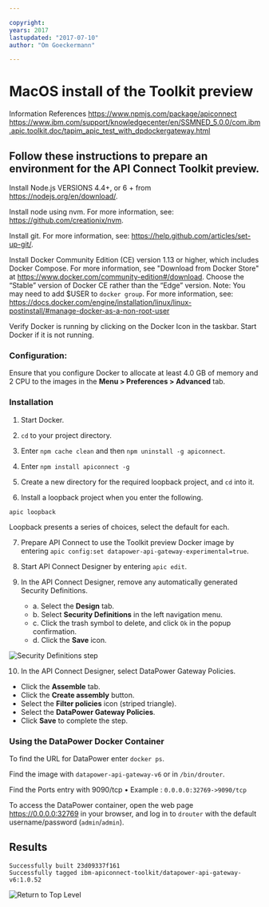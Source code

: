 ```yaml
---

copyright:
years: 2017
lastupdated: "2017-07-10"
author: "Om Goeckermann"

---
```

# MacOS install of the Toolkit preview
Information References
https://www.npmjs.com/package/apiconnect
https://www.ibm.com/support/knowledgecenter/en/SSMNED_5.0.0/com.ibm.apic.toolkit.doc/tapim_apic_test_with_dpdockergateway.html

## Follow these instructions to prepare an environment for the API Connect Toolkit preview.

Install Node.js VERSIONS 4.4+, or 6 + from https://nodejs.org/en/download/.

Install node using nvm. For more information, see: https://github.com/creationix/nvm.

Install git. For more information, see: https://help.github.com/articles/set-up-git/.

Install Docker Community Edition (CE) version 1.13 or higher, which includes Docker Compose.
For more information, see "Download from Docker Store" at https://www.docker.com/community-edition#/download. Choose the “Stable” version of Docker CE rather than the “Edge” version.
    Note: You may need to add $USER to `docker group`. For more information, see:  https://docs.docker.com/engine/installation/linux/linux-postinstall/#manage-docker-as-a-non-root-user

Verify Docker is running by clicking on the Docker Icon in the taskbar. Start Docker if it is not running.

### Configuration:
Ensure that you configure Docker to allocate at least 4.0 GB of memory and 2 CPU to the images in the **Menu > Preferences > Advanced** tab.

### Installation
1. Start Docker.

2. `cd` to your project directory.

3. Enter `npm cache clean` and then `npm uninstall -g apiconnect`.

4. Enter `npm install apiconnect -g`

5. Create a new directory for the required loopback project, and `cd` into it.

6. Install a loopback project when you enter the following.
  ```
  apic loopback
  ```
  Loopback presents a series of choices, select the default for each.

7. Prepare API Connect to use the Toolkit preview Docker image by entering `apic config:set datapower-api-gateway-experimental=true`.

8. Start API Connect Designer by entering `apic edit`.

9. In the API Connect Designer, remove any automatically generated Security Definitions.
   - a. Select the **Design** tab.
   - b. Select **Security Definitions** in the left navigation menu.
   - c. Click the trash symbol to delete, and click `Ok` in the popup confirmation.
   - d. Click the **Save** icon.

![Security Definitions step](https://github.com/ibm-apiconnect/apigateway-experimental/images/security_definitions.png "Security Definitions step")

10. In the API Connect Designer, select DataPower Gateway Policies.
   - Click the **Assemble** tab.
   - Click the **Create assembly** button.
   - Select the **Filter policies** icon (striped triangle).
   - Select the **DataPower Gateway Policies**.
   - Click **Save** to complete the step.

### Using the DataPower Docker Container
To find the URL for DataPower enter `docker ps`.

Find the image with `datapower-api-gateway-v6` or in `/bin/drouter`.

Find the Ports entry with 9090/tcp
    • Example : `0.0.0.0:32769->9090/tcp`

To access the DataPower container, open the web page https://0.0.0.0:32769 in your browser, and log in to `drouter` with the default username/password (`admin`/`admin`).

## Results

```
Successfully built 23d09337f161
Successfully tagged ibm-apiconnect-toolkit/datapower-api-gateway-v6:1.0.52
```

![Return to Top Level](../../)
